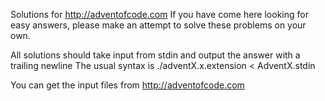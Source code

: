 Solutions for http://adventofcode.com
If you have come here looking for easy answers, please make an attempt to solve these problems on your own.

All solutions should take input from stdin and output the answer with a trailing newline
The usual syntax is
./adventX.x.extension < AdventX.stdin

You can get the input files from http://adventofcode.com
